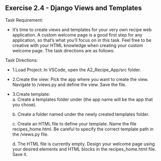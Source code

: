 ## Exercise 2.4 - Django Views and Templates

Task Requirement: 
  - It’s time to create views and templates for your very own recipe web application. A custom welcome page is a good first step for any application, so that’s what you’ll focus on in this task. Feel free to be creative with your HTML knowledge when creating your custom welcome page. The task directions are as follows:

Task Directions: 

  - 1.Load Project: In VSCode, open the A2_Recipe_App/src folder.

  - 2.Create the view: Pick the app where you want to create the view. Navigate to <app>/views.py and define the view. Save the file.

  - 3.Create template:  
    a. Create a templates folder under <app> (the app name will be the app that you chose).

    b. Create a folder named <app> under the newly created templates folder.

    c. Create an HTML file to define your template. Name the file recipes_home.html. Be careful to specify the correct template path in the <app>/views.py file.
    
    d. The HTML file is currently empty. Design your welcome page using your desired elements and HTML blocks in the recipes_home.html file. Save it.